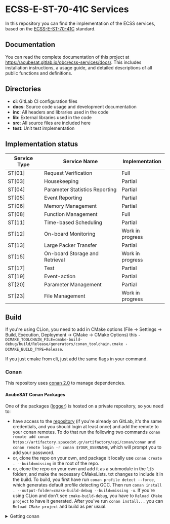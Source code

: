 # ECSS-E-ST-70-41C Services

In this repository you can find the implementation of the ECSS services, based
on
the [ECSS-E-ST-70-41C](https://ecss.nl/standard/ecss-e-st-70-41c-space-engineering-telemetry-and-telecommand-packet-utilization-15-april-2016/)
standard.

## Documentation

You can read the complete documentation of this project at https://acubesat.gitlab.io/obc/ecss-services/docs/.
This includes installation instructions, a usage guide, and detailed descriptions of all public functions and
definitions.

## Directories

- **ci**: GitLab CI configuration files
- **docs**: Source code usage and development documentation
- **inc**: All headers and libraries used in the code
- **lib**: External libraries used in the code
- **src**: All source files are included here
- **test**: Unit test implementation

## Implementation status

| Service Type | Service Name                   | Implementation   |
|--------------|--------------------------------|------------------|
| ST[01]       | Request Verification           | Full             |
| ST[03]       | Housekeeping                   | Partial          |
| ST[04]       | Parameter Statistics Reporting | Partial          |
| ST[05]       | Event Reporting                | Partial          |
| ST[06]       | Memory Management              | Partial          |
| ST[08]       | Function Management            | Full             |
| ST[11]       | Time-based Scheduling          | Partial          |
| ST[12]       | On-board Monitoring            | Work in progress |
| ST[13]       | Large Packer Transfer          | Partial          |
| ST[15]       | On-board Storage and Retrieval | Work in progress |
| ST[17]       | Test                           | Partial          |
| ST[19]       | Event-action                   | Partial          |
| ST[20]       | Parameter Management           | Partial          |
| ST[23]       | File Management                | Work in progress |

## Build

If you're using CLion, you need to add in CMake options (File -> Settings -> Build, Execution, Deployment -> CMake ->
CMake Options) this `-DCMAKE_TOOLCHAIN_FILE=cmake-build-debug/build/Release/generators/conan_toolchain.cmake -DCMAKE_BUILD_TYPE=Release`.

If you just cmake from cli, just add the same flags in your command.

### Conan
This repository uses [conan 2.0](https://conan.io/) to manage dependencies.

#### AcubeSAT Conan Packages
One of the packages ([logger](https://gitlab.com/acubesat/obc/logger)) is hosted on a private repository, so you 
need to:
- have access to the [repository](https://artifacotry.spacedot.gr) (if you're already on GitLab, it's the same 
  credentials, and you should login at least once) and add the 
  remote to your conan remotes. 
  To do 
  that 
  run the following two commands
`conan remote add conan https://artifactory.spacedot.gr/artifactory/api/conan/conan` and 
`conan remote login -r conan $YOUR_USERNAME`, which will prompt you to add your password.
- or, clone the repo on your own, and package it locally use `conan create . --build=missing` in the root of the repo.
- or, clone the repo on your own and add it as a submodule in the `lib` folderr, and make the necessary CMakeLists.
  txt changes to include it in the build.
To build, you first have run `conan profile detect --force`, which generates default profile detecting GCC. Then run
`conan install . --output-folder=cmake-build-debug --build=missing -u`.
If you're using CLion and don't see `cmake-build-debug`, you have to `Reload CMake project` to have it generated.
After you've run `conan install...` you can `Reload CMake project` and build as per usual.

<details>
<summary>Getting conan</summary>

You can install [conan](https://conan.io/) following the instructions from
[here](https://docs.conan.io/en/latest/installation.html). Just to be safe, you can follow the standard procedure from
[here](https://docs.conan.io/en/latest/getting_started.html):

</details>